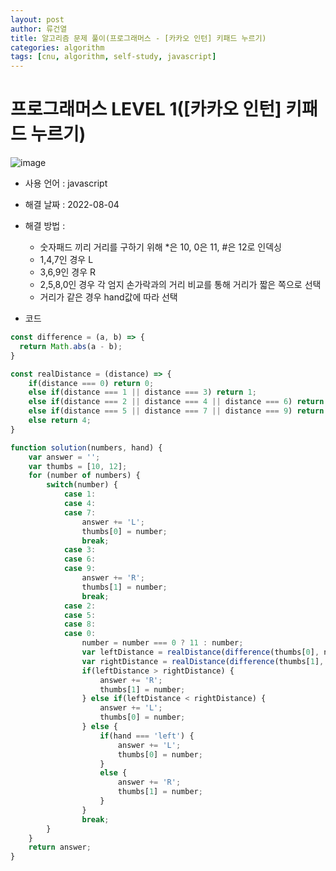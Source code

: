 ```yaml
---
layout: post
author: 류건열
title: 알고리즘 문제 풀이(프로그래머스 - [카카오 인턴] 키패드 누르기)
categories: algorithm
tags: [cnu, algorithm, self-study, javascript]
---
```


# 프로그래머스 LEVEL 1([카카오 인턴] 키패드 누르기)

  ![image](https://user-images.githubusercontent.com/34560965/182877565-caf02c61-2d79-416a-8ee8-c07ffb9c2500.png)

  - 사용 언어 : javascript

  - 해결 날짜 : 2022-08-04

  - 해결 방법 :

    - 숫자패드 끼리 거리를 구하기 위해 *은 10, 0은 11, #은 12로 인덱싱
    - 1,4,7인 경우 L
    - 3,6,9인 경우 R
    - 2,5,8,0인 경우 각 엄지 손가락과의 거리 비교를 통해 거리가 짧은 쪽으로 선택
    - 거리가 같은 경우 hand값에 따라 선택

  - 코드

  ```javascript
  const difference = (a, b) => {
    return Math.abs(a - b);
  }

  const realDistance = (distance) => {
      if(distance === 0) return 0;
      else if(distance === 1 || distance === 3) return 1;
      else if(distance === 2 || distance === 4 || distance === 6) return 2;
      else if(distance === 5 || distance === 7 || distance === 9) return 3;
      else return 4;
  }

  function solution(numbers, hand) {
      var answer = '';
      var thumbs = [10, 12];
      for (number of numbers) {
          switch(number) {
              case 1:
              case 4:
              case 7:
                  answer += 'L';
                  thumbs[0] = number;
                  break;
              case 3:
              case 6:
              case 9:
                  answer += 'R';
                  thumbs[1] = number;
                  break;
              case 2:
              case 5:
              case 8:
              case 0:
                  number = number === 0 ? 11 : number;
                  var leftDistance = realDistance(difference(thumbs[0], number));
                  var rightDistance = realDistance(difference(thumbs[1], number));
                  if(leftDistance > rightDistance) {
                      answer += 'R';
                      thumbs[1] = number;
                  } else if(leftDistance < rightDistance) {
                      answer += 'L';
                      thumbs[0] = number;
                  } else {
                      if(hand === 'left') {
                          answer += 'L';
                          thumbs[0] = number;
                      }
                      else {
                          answer += 'R';
                          thumbs[1] = number;
                      }
                  }
                  break;
          }
      }
      return answer;
  }
  ```
